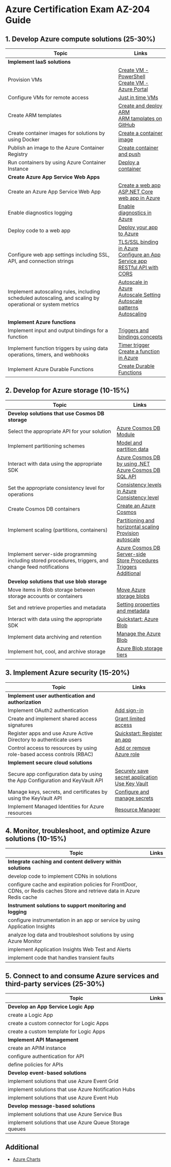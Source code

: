 # Azure Certification Exam AZ-204 Guide

## 1. Develop Azure compute solutions (25-30%)

| Topic | Links |
| ---- | ----------- |
| <b>Implement IaaS solutions</b> |
| Provision VMs | [Create VM - PowerShell](https://docs.microsoft.com/en-us/azure/virtual-machines/windows/quick-create-powershell]) <br> [Create VM - Azure Portal](https://docs.microsoft.com/en-us/azure/virtual-machines/windows/quick-create-portal])|
| Configure VMs for remote access | [Just in time VMs](https://docs.microsoft.com/en-us/azure/security-center/security-center-just-in-time?tabs=jit-config-asc%2Cjit-request-asc) |
|Create ARM templates| [Create and deploy ARM](https://docs.microsoft.com/en-us/azure/azure-resource-manager/templates/quickstart-create-templates-use-the-portal) <br> [ARM tamplates on GitHub](https://github.com/Azure/azure-quickstart-templates) |
|Create container images for solutions by using Docker| [Create a container image](https://docs.microsoft.com/en-us/azure/container-instances/container-instances-tutorial-prepare-app) |
|Publish an image to the Azure Container Registry|[Create container and push](https://docs.microsoft.com/en-us/azure/container-instances/container-instances-tutorial-prepare-acr#push-image-to-azure-container-registry)|
|Run containers by using Azure Container Instance|[Deploy a container](https://docs.microsoft.com/en-us/azure/container-instances/container-instances-tutorial-deploy-app)|
|<b>Create Azure App Service Web Apps</b>||
|Create an Azure App Service Web App|[Create a web app](https://docs.microsoft.com/en-us/azure/app-service/environment/app-service-web-how-to-create-a-web-app-in-an-ase)<br>[ASP.NET Core web app in Azure](https://docs.microsoft.com/en-us/azure/app-service/app-service-web-get-started-dotnet)|
|Enable diagnostics logging|[Enable diagnostics in Azure](https://docs.microsoft.com/en-us/azure/app-service/troubleshoot-diagnostic-logs)|
|Deploy code to a web app|[Deploy your app to Azure](https://docs.microsoft.com/en-us/azure/app-service/deploy-zip)|
|Configure web app settings including SSL, API, and connection strings|[TLS/SSL binding in Azure](https://docs.microsoft.com/en-us/azure/app-service/configure-ssl-bindings)<br>[Configure an App Service app](https://docs.microsoft.com/en-us/azure/app-service/configure-common)<br>[RESTful API with CORS](https://docs.microsoft.com/en-us/azure/app-service/configure-common)|
|Implement autoscaling rules, including scheduled autoscaling, and scaling by operational or system metrics|[Autoscale in Azure](https://docs.microsoft.com/en-us/azure/azure-monitor/platform/autoscale-get-started) <br> [Autoscale Setting](https://docs.microsoft.com/en-us/azure/azure-monitor/learn/tutorial-autoscale-performance-schedule) <br> [Autoscale patterns](https://docs.microsoft.com/en-us/azure/azure-monitor/platform/autoscale-common-scale-patterns) <br>[Autoscaling](https://docs.microsoft.com/en-us/azure/architecture/best-practices/auto-scaling)|
|<b>Implement Azure functions</b>||
|Implement input and output bindings for a function|[Triggers and bindings concepts](https://docs.microsoft.com/en-us/azure/azure-functions/functions-triggers-bindings)|
|Implement function triggers by using data operations, timers, and webhooks|[Timer trigger](https://docs.microsoft.com/en-us/azure/azure-functions/functions-bindings-timer?tabs=csharp)<br>[Create a function in Azure](https://docs.microsoft.com/en-us/azure/azure-functions/functions-create-scheduled-function)|
|Implement Azure Durable Functions|[Create Durable Functions](https://docs.microsoft.com/en-us/azure/azure-functions/durable/durable-functions-create-portal)|

## 2. Develop for Azure storage (10-15%)

| Topic | Links |
| ---- | ----------- |
|<b>Develop solutions that use Cosmos DB storage</b>||
|Select the appropriate API for your solution|[Azure Cosmos DB Module](https://docs.microsoft.com/en-us/learn/modules/choose-api-for-cosmos-db/)|
|Implement partitioning schemes|[Model and partition data](https://docs.microsoft.com/en-us/azure/cosmos-db/how-to-model-partition-example)|
|Interact with data using the appropriate SDK|[Azure Cosmos DB by using .NET](https://docs.microsoft.com/en-us/azure/cosmos-db/sql-api-dotnet-application)<br>[Azure Cosmos DB SQL API](https://docs.microsoft.com/en-us/azure/cosmos-db/sql-api-get-started)|
|Set the appropriate consistency level for operations|[Consistency levels in Azure](https://docs.microsoft.com/en-us/azure/cosmos-db/consistency-levels)<br>[Consistency level](https://docs.microsoft.com/en-us/azure/cosmos-db/consistency-levels-choosing)|
|Create Cosmos DB containers|[Create an Azure Cosmos](https://docs.microsoft.com/en-us/azure/cosmos-db/how-to-create-container)|
|Implement scaling (partitions, containers) |[Partitioning and horizontal scaling](https://docs.microsoft.com/en-us/azure/cosmos-db/partition-data)<br>[Provision autoscale](https://docs.microsoft.com/en-us/azure/cosmos-db/how-to-provision-autoscale-throughput?tabs=api-async)|
|Implement server-side programming including stored procedures, triggers, and change feed notifications|[Azure Cosmos DB Server-side](https://azure.microsoft.com/en-in/resources/videos/azure-cosmosdb-server-side-programmability/)<br>[Store Procedures](https://docs.microsoft.com/en-us/rest/api/cosmos-db/stored-procedures)<br>[Triggers](https://docs.microsoft.com/en-us/rest/api/cosmos-db/triggers)<br>[Additional](https://docs.microsoft.com/en-us/azure/cosmos-db/how-to-write-stored-procedures-triggers-udfs)|
|<b>Develop solutions that use blob storage</b>||
|Move items in Blob storage between storage accounts or containers|[Move Azure storage blobs](https://docs.microsoft.com/en-us/learn/modules/copy-blobs-from-command-line-and-code/3-move-blobs-using-cli)|
|Set and retrieve properties and metadata|[Setting properties and metadata](https://docs.microsoft.com/en-us/previous-versions/azure/storage/common/storage-import-export-tool-setting-properties-metadata-import-v1?toc=%2Fazure%2Fstorage%2Fblobs%2Ftoc.json)|
|Interact with data using the appropriate SDK|[Quickstart: Azure Blob](https://docs.microsoft.com/en-us/azure/storage/blobs/storage-quickstart-blobs-dotnet)|
|Implement data archiving and retention|[Manage the Azure Blob](https://docs.microsoft.com/en-us/azure/storage/blobs/storage-lifecycle-management-concepts?tabs=azure-portal)|
|Implement hot, cool, and archive storage|[Azure Blob storage tiers](https://docs.microsoft.com/en-us/azure/storage/blobs/storage-blob-storage-tiers?tabs=azure-portal)|

## 3. Implement Azure security (15-20%)
| Topic | Links |
| ---- | ----------- |
|<b>Implement user authentication and authorization</b>||
|Implement OAuth2 authentication|[Add sign-in](https://docs.microsoft.com/en-us/azure/active-directory/develop/tutorial-v2-asp-webapp)|
|Create and implement shared access signatures|[Grant limited access](https://docs.microsoft.com/en-us/azure/storage/common/storage-sas-overview)|
|Register apps and use Azure Active Directory to authenticate users|[Quickstart: Register an app](https://docs.microsoft.com/en-us/azure/active-directory/develop/quickstart-register-app)|
|Control access to resources by using role-based access controls (RBAC)|[Add or remove Azure role](https://docs.microsoft.com/en-us/azure/role-based-access-control/role-assignments-portal)|
|<b>Implement secure cloud solutions</b>||
|Secure app configuration data by using the App Configuration and KeyVault API|[Securely save secret application](https://docs.microsoft.com/en-us/azure/key-vault/general/vs-secure-secret-appsettings)<br>[Use Key Vault](https://docs.microsoft.com/en-us/azure/app-service/app-service-key-vault-references)|
|Manage keys, secrets, and certificates by using the KeyVault API|[Configure and manage secrets](https://docs.microsoft.com/en-us/learn/modules/configure-and-manage-azure-key-vault/)|
|Implement Managed Identities for Azure resources|[Resource Manager](https://docs.microsoft.com/en-us/azure/active-directory/managed-identities-azure-resources/tutorial-windows-vm-access-arm)|

## 4. Monitor, troubleshoot, and optimize Azure solutions (10-15%)
| Topic | Links |
| ---- | ----------- |
|<b>Integrate caching and content delivery within solutions</b>||
|develop code to implement CDNs in solutions|[]()|
|configure cache and expiration policies for FrontDoor, CDNs, or Redis caches Store and retrieve data in Azure Redis cache|[]()|
|<b>Instrument solutions to support monitoring and logging</b>||
|configure instrumentation in an app or service by using Application Insights|[]()|
|analyze log data and troubleshoot solutions by using Azure Monitor|[]()|
|implement Application Insights Web Test and Alerts|[]()|
|implement code that handles transient faults|[]()|

## 5. Connect to and consume Azure services and third-party services (25-30%)
| Topic | Links |
| ---- | ----------- |
|<b>Develop an App Service Logic App</b>||
|create a Logic App|[]()|
|create a custom connector for Logic Apps|[]()|
|create a custom template for Logic Apps|[]()|
|<b>Implement API Management</b>||
|create an APIM instance|[]()|
|configure authentication for API|[]()|
|define policies for APIs|[]()|
|<b>Develop event-based solutions</b>||
|implement solutions that use Azure Event Grid|[]()|
|implement solutions that use Azure Notification Hubs|[]()|
|implement solutions that use Azure Event Hub|[]()|
|<b>Develop message-based solutions</b>||
|implement solutions that use Azure Service Bus|[]()|
|implement solutions that use Azure Queue Storage queues|[]()|

## Additional 
- [Azure Charts](https://azurecharts.com/highlights)
